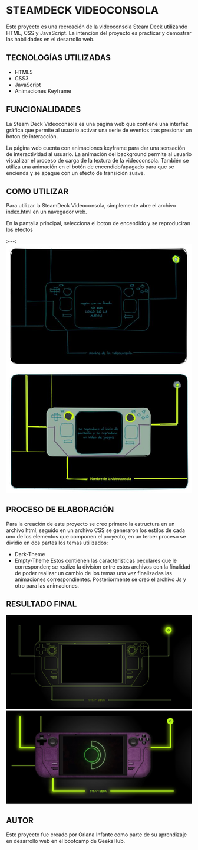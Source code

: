 # STEAMDECK VIDEOCONSOLA


Este proyecto es una recreación de la videoconsola Steam Deck utilizando HTML, CSS y JavaScript. La intención del proyecto es practicar y demostrar las habilidades en el desarrollo web.

## TECNOLOGÍAS UTILIZADAS
- HTML5
- CSS3
- JavaScript
- Animaciones Keyframe

## FUNCIONALIDADES
La Steam Deck Videoconsola es una página web que contiene una interfaz gráfica que permite al usuario activar una serie de eventos tras presionar un boton de interacción.

La página web cuenta con animaciones keyframe para dar una sensación de interactividad al usuario. La animación del background permite al usuario visualizar el proceso de carga de la textura de la videoconsola. También se utiliza una animación en el botón de encendido/apagado para que se encienda y se apague con un efecto de transición suave.

## COMO UTILIZAR
Para utilizar la SteamDeck Videoconsola, simplemente abre el archivo index.html en un navegador web.

En la pantalla principal, selecciona el boton de encendido y se reproduciran los efectos

:---: ![Proceso creativo/ uso/ resultado](https://github.com/Orianig/Videoconsola-SteamDeck/blob/3577e417579ca58e8fbc75a6d62e2f1ce2812e2f/imagenes/procesp-creativo.JPG)

## PROCESO DE ELABORACIÓN
Para la creación de este proyecto se creo primero la estructura en un archivo html, seguido en un archivo CSS se generaron los estilos de cada uno de los elementos que componen el proyecto, en un tercer proceso se dividio en dos partes los temas utilizados:
- Dark-Theme
- Empty-Theme
Estos contienen las caracteristicas peculares que le corresponden; se realizo la division entre estos archivos con la finalidad de poder realizar un cambio de los temas una vez finalizadas las animaciones correspondientes.
Posteriormente se creó el archivo Js y otro para las animaciones.

## RESULTADO FINAL
![Tema 1: Empty-Theme](https://github.com/Orianig/Videoconsola-SteamDeck/blob/2aadf79b30993593933dd846fd219da6813d55a6/imagenes/final-result1.JPG)
![Tema 2: Dark-Theme](https://github.com/Orianig/Videoconsola-SteamDeck/blob/2aadf79b30993593933dd846fd219da6813d55a6/imagenes/final-result2.JPG)


## AUTOR
Este proyecto fue creado por Oriana Infante como parte de su aprendizaje en desarrollo web en el bootcamp de GeeksHub.
